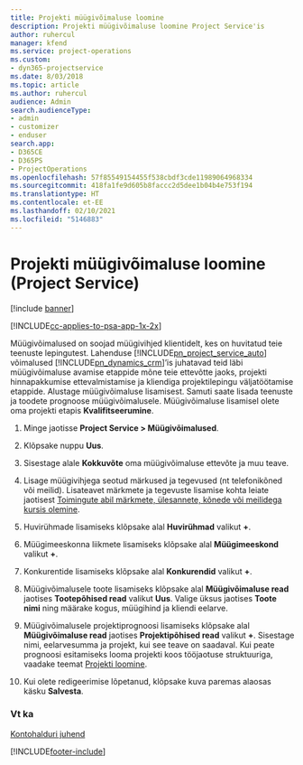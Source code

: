 ```yaml
---
title: Projekti müügivõimaluse loomine
description: Projekti müügivõimaluse loomine Project Service'is
author: ruhercul
manager: kfend
ms.service: project-operations
ms.custom:
- dyn365-projectservice
ms.date: 8/03/2018
ms.topic: article
ms.author: ruhercul
audience: Admin
search.audienceType:
- admin
- customizer
- enduser
search.app:
- D365CE
- D365PS
- ProjectOperations
ms.openlocfilehash: 57f85549154455f538cbdf3cde11989064968334
ms.sourcegitcommit: 418fa1fe9d605b8faccc2d5dee1b04b4e753f194
ms.translationtype: HT
ms.contentlocale: et-EE
ms.lasthandoff: 02/10/2021
ms.locfileid: "5146883"
---
```

# <a name="create-a-project-opportunity-project-service"></a>Projekti müügivõimaluse loomine (Project Service)

[!include [banner](../includes/psa-now-project-operations.md)]

[!INCLUDE[cc-applies-to-psa-app-1x-2x](../includes/cc-applies-to-psa-app-1x-2x.md)]

Müügivõimalused on soojad müügivihjed klientidelt, kes on huvitatud teie teenuste lepingutest. Lahenduse [!INCLUDE[pn_project_service_auto](../includes/pn-project-service-auto.md)] võimalused [!INCLUDE[pn_dynamics_crm](../includes/pn-dynamics-crm.md)]’is juhatavad teid läbi müügivõimaluse avamise etappide mõne teie ettevõtte jaoks, projekti hinnapakkumise ettevalmistamise ja kliendiga projektilepingu väljatöötamise etappide. Alustage müügivõimaluse lisamisest. Samuti saate lisada teenuste ja toodete prognoose müügivõimalusele. Müügivõimaluse lisamisel olete oma projekti etapis **Kvalifitseerumine**.  
  
1.  Minge jaotisse **Project Service > Müügivõimalused**.  
  
2.  Klõpsake nuppu **Uus**.  
  
3.  Sisestage alale **Kokkuvõte** oma müügivõimaluse ettevõte ja muu teave.  
  
4.  Lisage müügivihjega seotud märkused ja tegevused (nt telefonikõned või meilid). Lisateavet märkmete ja tegevuste lisamise kohta leiate jaotisest [Toimingute abil märkmete, ülesannete, kõnede või meilidega kursis olemine](https://docs.microsoft.com/dynamics365/customerengagement/on-premises/basics/work-with-activities).  
  
5.  Huvirühmade lisamiseks klõpsake alal **Huvirühmad** valikut **+**.  
  
6.  Müügimeeskonna liikmete lisamiseks klõpsake alal **Müügimeeskond** valikut **+**.  
  
7.  Konkurentide lisamiseks klõpsake alal **Konkurendid** valikut **+**.  
  
8.  Müügivõimalusele toote lisamiseks klõpsake alal **Müügivõimaluse read** jaotises **Tootepõhised read** valikut **Uus**. Valige üksus jaotises **Toote nimi** ning määrake kogus, müügihind ja kliendi eelarve.  
  
9. Müügivõimalusele projektiprognoosi lisamiseks klõpsake alal **Müügivõimaluse read** jaotises **Projektipõhised read** valikut **+**. Sisestage nimi, eelarvesumma ja projekt, kui see teave on saadaval. Kui peate prognoosi esitamiseks looma projekti koos tööjaotuse struktuuriga, vaadake teemat [Projekti loomine](../psa/create-project.md).  
  
10. Kui olete redigeerimise lõpetanud, klõpsake kuva paremas alaosas käsku **Salvesta**.  
  
### <a name="see-also"></a>Vt ka  
 [Kontohalduri juhend](../psa/account-manager-guide.md)


[!INCLUDE[footer-include](../includes/footer-banner.md)]